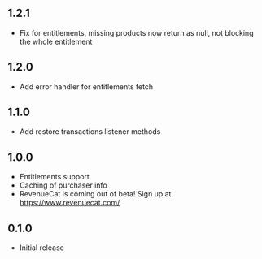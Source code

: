 ## 1.2.1
- Fix for entitlements, missing products now return as null, not blocking the whole entitlement

## 1.2.0
- Add error handler for entitlements fetch

## 1.1.0
- Add restore transactions listener methods

## 1.0.0
- Entitlements support
- Caching of purchaser info
- RevenueCat is coming out of beta! Sign up at https://www.revenuecat.com/

## 0.1.0
- Initial release

